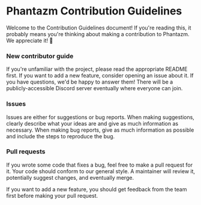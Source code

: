 # Phantazm Contribution Guidelines

Welcome to the Contribution Guidelines document! If you're reading this, it probably means you're thinking about making a contribution to Phantazm. We appreciate it! 💙

### New contributor guide

If you're unfamiliar with the project, please read the appropriate README first. If you want to add a new feature, consider opening an issue about it. If you have questions, we'd be happy to answer them! There will be a publicly-accessible Discord server eventually where everyone can join.

### Issues

Issues are either for suggestions or bug reports. When making suggestions, clearly describe what your ideas are and give as much information as necessary. When making bug reports, give as much information as possible and include the steps to reproduce the bug. 

### Pull requests

If you wrote some code that fixes a bug, feel free to make a pull request for it. Your code should conform to our general style. A maintainer will review it, potentially suggest changes, and eventually merge.

If you want to add a new feature, you should get feedback from the team first before making your pull request. 
